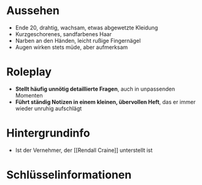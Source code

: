 # Aussehen
- Ende 20, drahtig, wachsam, etwas abgewetzte Kleidung
- Kurzgeschorenes, sandfarbenes Haar
- Narben an den Händen, leicht rußige Fingernägel
- Augen wirken stets müde, aber aufmerksam
# Roleplay
- **Stellt häufig unnötig detaillierte Fragen**, auch in unpassenden Momenten
- **Führt ständig Notizen in einem kleinen, übervollen Heft**, das er immer wieder unruhig aufschlägt

# Hintergrundinfo
- Ist der Vernehmer, der [[Rendall Craine]] unterstellt ist
# Schlüsselinformationen


